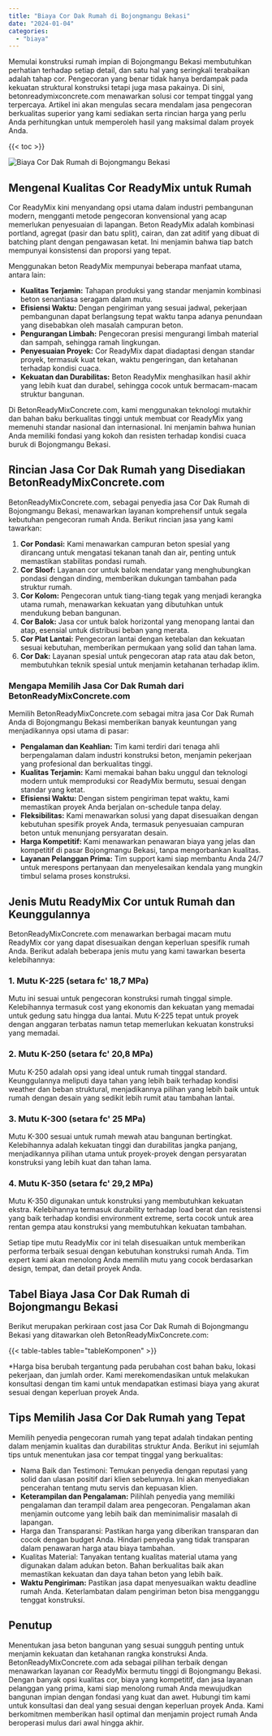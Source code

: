 ```yaml
---
title: "Biaya Cor Dak Rumah di Bojongmangu Bekasi"
date: "2024-01-04"
categories: 
  - "biaya"
---
```


Memulai konstruksi rumah impian di Bojongmangu Bekasi membutuhkan perhatian terhadap setiap detail, dan satu hal yang seringkali terabaikan adalah tahap cor. Pengecoran yang benar tidak hanya berdampak pada kekuatan struktural konstruksi tetapi juga masa pakainya. Di sini, betonreadymixconcrete.com menawarkan solusi cor tempat tinggal yang terpercaya. Artikel ini akan mengulas secara mendalam jasa pengecoran berkualitas superior yang kami sediakan serta rincian harga yang perlu Anda perhitungkan untuk memperoleh hasil yang maksimal dalam proyek Anda.

{{< toc >}}

![Biaya Cor Dak Rumah di Bojongmangu Bekasi](https://betoncor8.github.io/cor/harga-beton-readymix-concrete%20(33).png)

## Mengenal Kualitas Cor ReadyMix untuk Rumah

Cor ReadyMix kini menyandang opsi utama dalam industri pembangunan modern, mengganti metode pengecoran konvensional yang acap memerlukan penyesuaian di lapangan. Beton ReadyMix adalah kombinasi portland, agregat (pasir dan batu split), cairan, dan zat aditif yang dibuat di batching plant dengan pengawasan ketat. Ini menjamin bahwa tiap batch mempunyai konsistensi dan proporsi yang tepat.

Menggunakan beton ReadyMix mempunyai beberapa manfaat utama, antara lain:

- **Kualitas Terjamin:** Tahapan produksi yang standar menjamin kombinasi beton senantiasa seragam dalam mutu.
- **Efisiensi Waktu:** Dengan pengiriman yang sesuai jadwal, pekerjaan pembangunan dapat berlangsung tepat waktu tanpa adanya penundaan yang disebabkan oleh masalah campuran beton.
- **Pengurangan Limbah:** Pengecoran presisi mengurangi limbah material dan sampah, sehingga ramah lingkungan.
- **Penyesuaian Proyek:** Cor ReadyMix dapat diadaptasi dengan standar proyek, termasuk kuat tekan, waktu pengeringan, dan ketahanan terhadap kondisi cuaca.
- **Kekuatan dan Durabilitas:** Beton ReadyMix menghasilkan hasil akhir yang lebih kuat dan durabel, sehingga cocok untuk bermacam-macam struktur bangunan.

Di BetonReadyMixConcrete.com, kami menggunakan teknologi mutakhir dan bahan baku berkualitas tinggi untuk membuat cor ReadyMix yang memenuhi standar nasional dan internasional. Ini menjamin bahwa hunian Anda memiliki fondasi yang kokoh dan resisten terhadap kondisi cuaca buruk di Bojongmangu Bekasi.

## Rincian Jasa Cor Dak Rumah yang Disediakan BetonReadyMixConcrete.com

BetonReadyMixConcrete.com, sebagai penyedia jasa Cor Dak Rumah di Bojongmangu Bekasi, menawarkan layanan komprehensif untuk segala kebutuhan pengecoran rumah Anda. Berikut rincian jasa yang kami tawarkan:

1. **Cor Pondasi:** Kami menawarkan campuran beton spesial yang dirancang untuk mengatasi tekanan tanah dan air, penting untuk memastikan stabilitas pondasi rumah.
2. **Cor Sloof:** Layanan cor untuk balok mendatar yang menghubungkan pondasi dengan dinding, memberikan dukungan tambahan pada struktur rumah.
3. **Cor Kolom:** Pengecoran untuk tiang-tiang tegak yang menjadi kerangka utama rumah, menawarkan kekuatan yang dibutuhkan untuk mendukung beban bangunan.
4. **Cor Balok:** Jasa cor untuk balok horizontal yang menopang lantai dan atap, esensial untuk distribusi beban yang merata.
5. **Cor Plat Lantai:** Pengecoran lantai dengan ketebalan dan kekuatan sesuai kebutuhan, memberikan permukaan yang solid dan tahan lama.
6. **Cor Dak:** Layanan spesial untuk pengecoran atap rata atau dak beton, membutuhkan teknik spesial untuk menjamin ketahanan terhadap iklim.

### Mengapa Memilih Jasa Cor Dak Rumah dari BetonReadyMixConcrete.com

Memilih BetonReadyMixConcrete.com sebagai mitra jasa Cor Dak Rumah Anda di Bojongmangu Bekasi memberikan banyak keuntungan yang menjadikannya opsi utama di pasar:

- **Pengalaman dan Keahlian:** Tim kami terdiri dari tenaga ahli berpengalaman dalam industri konstruksi beton, menjamin pekerjaan yang profesional dan berkualitas tinggi.
- **Kualitas Terjamin:** Kami memakai bahan baku unggul dan teknologi modern untuk memproduksi cor ReadyMix bermutu, sesuai dengan standar yang ketat.
- **Efisiensi Waktu:** Dengan sistem pengiriman tepat waktu, kami memastikan proyek Anda berjalan on-schedule tanpa delay.
- **Fleksibilitas:** Kami menawarkan solusi yang dapat disesuaikan dengan kebutuhan spesifik proyek Anda, termasuk penyesuaian campuran beton untuk menunjang persyaratan desain.
- **Harga Kompetitif:** Kami menawarkan penawaran biaya yang jelas dan kompetitif di pasar Bojongmangu Bekasi, tanpa mengorbankan kualitas.
- **Layanan Pelanggan Prima:** Tim support kami siap membantu Anda 24/7 untuk merespons pertanyaan dan menyelesaikan kendala yang mungkin timbul selama proses konstruksi.

## Jenis Mutu ReadyMix Cor untuk Rumah dan Keunggulannya

BetonReadyMixConcrete.com menawarkan berbagai macam mutu ReadyMix cor yang dapat disesuaikan dengan keperluan spesifik rumah Anda. Berikut adalah beberapa jenis mutu yang kami tawarkan beserta kelebihannya:

### 1\. Mutu K-225 (setara fc' 18,7 MPa)

Mutu ini sesuai untuk pengecoran konstruksi rumah tinggal simple. Kelebihannya termasuk cost yang ekonomis dan kekuatan yang memadai untuk gedung satu hingga dua lantai. Mutu K-225 tepat untuk proyek dengan anggaran terbatas namun tetap memerlukan kekuatan konstruksi yang memadai.

### 2\. Mutu K-250 (setara fc' 20,8 MPa)

Mutu K-250 adalah opsi yang ideal untuk rumah tinggal standard. Keunggulannya meliputi daya tahan yang lebih baik terhadap kondisi weather dan beban struktural, menjadikannya pilihan yang lebih baik untuk rumah dengan desain yang sedikit lebih rumit atau tambahan lantai.

### 3\. Mutu K-300 (setara fc' 25 MPa)

Mutu K-300 sesuai untuk rumah mewah atau bangunan bertingkat. Kelebihannya adalah kekuatan tinggi dan durabilitas jangka panjang, menjadikannya pilihan utama untuk proyek-proyek dengan persyaratan konstruksi yang lebih kuat dan tahan lama.

### 4\. Mutu K-350 (setara fc' 29,2 MPa)

Mutu K-350 digunakan untuk konstruksi yang membutuhkan kekuatan ekstra. Kelebihannya termasuk durability terhadap load berat dan resistensi yang baik terhadap kondisi environment extreme, serta cocok untuk area rentan gempa atau konstruksi yang membutuhkan kekuatan tambahan.

Setiap tipe mutu ReadyMix cor ini telah disesuaikan untuk memberikan performa terbaik sesuai dengan kebutuhan konstruksi rumah Anda. Tim expert kami akan menolong Anda memilih mutu yang cocok berdasarkan design, tempat, dan detail proyek Anda.

## Tabel Biaya Jasa Cor Dak Rumah di Bojongmangu Bekasi

Berikut merupakan perkiraan cost jasa Cor Dak Rumah di Bojongmangu Bekasi yang ditawarkan oleh BetonReadyMixConcrete.com:

{{< table-tables table="tableKomponen" >}}

\*Harga bisa berubah tergantung pada perubahan cost bahan baku, lokasi pekerjaan, dan jumlah order. Kami merekomendasikan untuk melakukan konsultasi dengan tim kami untuk mendapatkan estimasi biaya yang akurat sesuai dengan keperluan proyek Anda.

## Tips Memilih Jasa Cor Dak Rumah yang Tepat

Memilih penyedia pengecoran rumah yang tepat adalah tindakan penting dalam menjamin kualitas dan durabilitas struktur Anda. Berikut ini sejumlah tips untuk menentukan jasa cor tempat tinggal yang berkualitas:

- Nama Baik dan Testimoni: Temukan penyedia dengan reputasi yang solid dan ulasan positif dari klien sebelumnya. Ini akan menyediakan pencerahan tentang mutu servis dan kepuasan klien.
- **Keterampilan dan Pengalaman:** Pilihlah penyedia yang memiliki pengalaman dan terampil dalam area pengecoran. Pengalaman akan menjamin outcome yang lebih baik dan meminimalisir masalah di lapangan.
- Harga dan Transparansi: Pastikan harga yang diberikan transparan dan cocok dengan budget Anda. Hindari penyedia yang tidak transparan dalam penawaran harga atau biaya tambahan.
- Kualitas Material: Tanyakan tentang kualitas material utama yang digunakan dalam adukan beton. Bahan berkualitas baik akan memastikan kekuatan dan daya tahan beton yang lebih baik.
- **Waktu Pengiriman:** Pastikan jasa dapat menyesuaikan waktu deadline rumah Anda. Keterlambatan dalam pengiriman beton bisa mengganggu tenggat konstruksi.

## Penutup

Menentukan jasa beton bangunan yang sesuai sungguh penting untuk menjamin kekuatan dan ketahanan rangka konstruksi Anda. BetonReadyMixConcrete.com ada sebagai pilihan terbaik dengan menawarkan layanan cor ReadyMix bermutu tinggi di Bojongmangu Bekasi. Dengan banyak opsi kualitas cor, biaya yang kompetitif, dan jasa layanan pelanggan yang prima, kami siap menolong rumah Anda mewujudkan bangunan impian dengan fondasi yang kuat dan awet. Hubungi tim kami untuk konsultasi dan deal yang sesuai dengan keperluan proyek Anda. Kami berkomitmen memberikan hasil optimal dan menjamin project rumah Anda beroperasi mulus dari awal hingga akhir.
